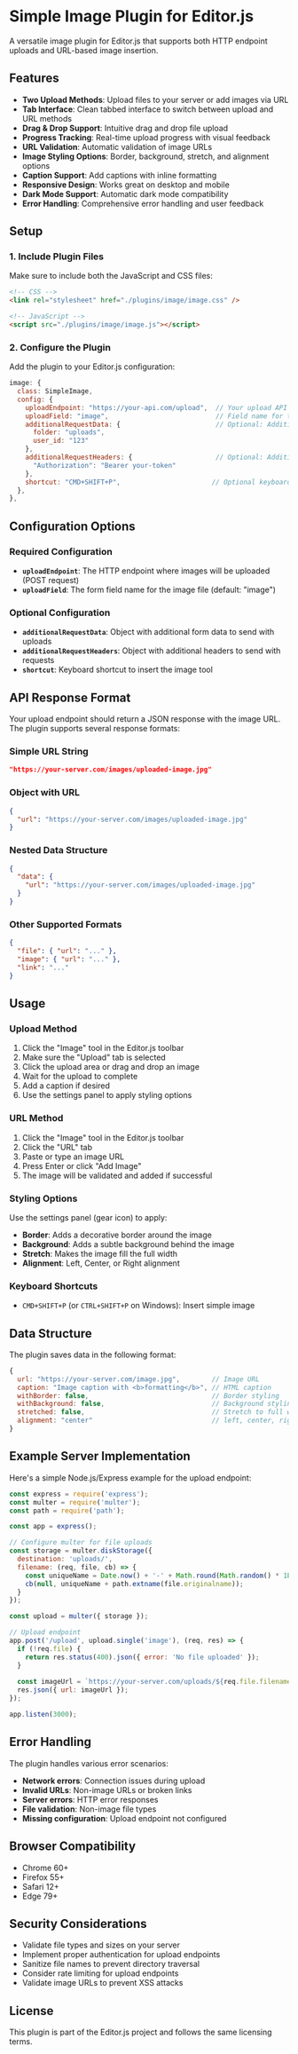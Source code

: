 # Simple Image Plugin for Editor.js

A versatile image plugin for Editor.js that supports both HTTP endpoint uploads and URL-based image insertion.

## Features

- **Two Upload Methods**: Upload files to your server or add images via URL
- **Tab Interface**: Clean tabbed interface to switch between upload and URL methods
- **Drag & Drop Support**: Intuitive drag and drop file upload
- **Progress Tracking**: Real-time upload progress with visual feedback
- **URL Validation**: Automatic validation of image URLs
- **Image Styling Options**: Border, background, stretch, and alignment options
- **Caption Support**: Add captions with inline formatting
- **Responsive Design**: Works great on desktop and mobile
- **Dark Mode Support**: Automatic dark mode compatibility
- **Error Handling**: Comprehensive error handling and user feedback

## Setup

### 1. Include Plugin Files

Make sure to include both the JavaScript and CSS files:

```html
<!-- CSS -->
<link rel="stylesheet" href="./plugins/image/image.css" />

<!-- JavaScript -->
<script src="./plugins/image/image.js"></script>
```

### 2. Configure the Plugin

Add the plugin to your Editor.js configuration:

```javascript
image: {
  class: SimpleImage,
  config: {
    uploadEndpoint: "https://your-api.com/upload",  // Your upload API endpoint
    uploadField: "image",                           // Field name for the image file
    additionalRequestData: {                        // Optional: Additional form data
      folder: "uploads",
      user_id: "123"
    },
    additionalRequestHeaders: {                     // Optional: Additional headers
      "Authorization": "Bearer your-token"
    },
    shortcut: "CMD+SHIFT+P",                       // Optional keyboard shortcut
  },
},
```

## Configuration Options

### Required Configuration

- **`uploadEndpoint`**: The HTTP endpoint where images will be uploaded (POST request)
- **`uploadField`**: The form field name for the image file (default: "image")

### Optional Configuration

- **`additionalRequestData`**: Object with additional form data to send with uploads
- **`additionalRequestHeaders`**: Object with additional headers to send with requests
- **`shortcut`**: Keyboard shortcut to insert the image tool

## API Response Format

Your upload endpoint should return a JSON response with the image URL. The plugin supports several response formats:

### Simple URL String
```json
"https://your-server.com/images/uploaded-image.jpg"
```

### Object with URL
```json
{
  "url": "https://your-server.com/images/uploaded-image.jpg"
}
```

### Nested Data Structure
```json
{
  "data": {
    "url": "https://your-server.com/images/uploaded-image.jpg"
  }
}
```

### Other Supported Formats
```json
{
  "file": { "url": "..." },
  "image": { "url": "..." },
  "link": "..."
}
```

## Usage

### Upload Method
1. Click the "Image" tool in the Editor.js toolbar
2. Make sure the "Upload" tab is selected
3. Click the upload area or drag and drop an image
4. Wait for the upload to complete
5. Add a caption if desired
6. Use the settings panel to apply styling options

### URL Method
1. Click the "Image" tool in the Editor.js toolbar
2. Click the "URL" tab
3. Paste or type an image URL
4. Press Enter or click "Add Image"
5. The image will be validated and added if successful

### Styling Options

Use the settings panel (gear icon) to apply:
- **Border**: Adds a decorative border around the image
- **Background**: Adds a subtle background behind the image
- **Stretch**: Makes the image fill the full width
- **Alignment**: Left, Center, or Right alignment

### Keyboard Shortcuts

- `CMD+SHIFT+P` (or `CTRL+SHIFT+P` on Windows): Insert simple image

## Data Structure

The plugin saves data in the following format:

```javascript
{
  url: "https://your-server.com/image.jpg",        // Image URL
  caption: "Image caption with <b>formatting</b>", // HTML caption
  withBorder: false,                               // Border styling
  withBackground: false,                           // Background styling
  stretched: false,                                // Stretch to full width
  alignment: "center"                              // left, center, right
}
```

## Example Server Implementation

Here's a simple Node.js/Express example for the upload endpoint:

```javascript
const express = require('express');
const multer = require('multer');
const path = require('path');

const app = express();

// Configure multer for file uploads
const storage = multer.diskStorage({
  destination: 'uploads/',
  filename: (req, file, cb) => {
    const uniqueName = Date.now() + '-' + Math.round(Math.random() * 1E9);
    cb(null, uniqueName + path.extname(file.originalname));
  }
});

const upload = multer({ storage });

// Upload endpoint
app.post('/upload', upload.single('image'), (req, res) => {
  if (!req.file) {
    return res.status(400).json({ error: 'No file uploaded' });
  }
  
  const imageUrl = `https://your-server.com/uploads/${req.file.filename}`;
  res.json({ url: imageUrl });
});

app.listen(3000);
```

## Error Handling

The plugin handles various error scenarios:

- **Network errors**: Connection issues during upload
- **Invalid URLs**: Non-image URLs or broken links
- **Server errors**: HTTP error responses
- **File validation**: Non-image file types
- **Missing configuration**: Upload endpoint not configured

## Browser Compatibility

- Chrome 60+
- Firefox 55+
- Safari 12+
- Edge 79+

## Security Considerations

- Validate file types and sizes on your server
- Implement proper authentication for upload endpoints
- Sanitize file names to prevent directory traversal
- Consider rate limiting for upload endpoints
- Validate image URLs to prevent XSS attacks

## License

This plugin is part of the Editor.js project and follows the same licensing terms.

